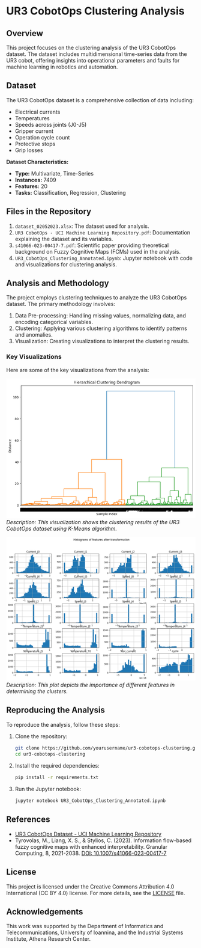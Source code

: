 # UR3 CobotOps Clustering Analysis

## Overview
This project focuses on the clustering analysis of the UR3 CobotOps dataset. The dataset includes multidimensional time-series data from the UR3 cobot, offering insights into operational parameters and faults for machine learning in robotics and automation.

## Dataset
The UR3 CobotOps dataset is a comprehensive collection of data including:
- Electrical currents
- Temperatures
- Speeds across joints (J0-J5)
- Gripper current
- Operation cycle count
- Protective stops
- Grip losses

**Dataset Characteristics:**
- **Type:** Multivariate, Time-Series
- **Instances:** 7409
- **Features:** 20
- **Tasks:** Classification, Regression, Clustering

## Files in the Repository
1. `dataset_02052023.xlsx`: The dataset used for analysis.
2. `UR3 CobotOps - UCI Machine Learning Repository.pdf`: Documentation explaining the dataset and its variables.
3. `s41066-023-00417-7.pdf`: Scientific paper providing theoretical background on Fuzzy Cognitive Maps (FCMs) used in the analysis.
4. `UR3_CobotOps_Clustering_Annotated.ipynb`: Jupyter notebook with code and visualizations for clustering analysis.

## Analysis and Methodology
The project employs clustering techniques to analyze the UR3 CobotOps dataset. The primary methodology involves:
1. Data Pre-processing: Handling missing values, normalizing data, and encoding categorical variables.
2. Clustering: Applying various clustering algorithms to identify patterns and anomalies.
3. Visualization: Creating visualizations to interpret the clustering results.

### Key Visualizations
Here are some of the key visualizations from the analysis:

![Clustering Results](images/clustering_results.png)
*Description: This visualization shows the clustering results of the UR3 CobotOps dataset using K-Means algorithm.*

![Feature Importance](images/feature_importance.png)
*Description: This plot depicts the importance of different features in determining the clusters.*

## Reproducing the Analysis
To reproduce the analysis, follow these steps:

1. Clone the repository:
    ```sh
    git clone https://github.com/yourusername/ur3-cobotops-clustering.git
    cd ur3-cobotops-clustering
    ```

2. Install the required dependencies:
    ```sh
    pip install -r requirements.txt
    ```

3. Run the Jupyter notebook:
    ```sh
    jupyter notebook UR3_CobotOps_Clustering_Annotated.ipynb
    ```

## References
- [UR3 CobotOps Dataset - UCI Machine Learning Repository](https://archive.ics.uci.edu/dataset/963/ur3+cobotops)
- Tyrovolas, M., Liang, X. S., & Stylios, C. (2023). Information flow-based fuzzy cognitive maps with enhanced interpretability. Granular Computing, 8, 2021-2038. [DOI: 10.1007/s41066-023-00417-7](https://doi.org/10.1007/s41066-023-00417-7)

## License
This project is licensed under the Creative Commons Attribution 4.0 International (CC BY 4.0) license. For more details, see the [LICENSE](LICENSE) file.

## Acknowledgements
This work was supported by the Department of Informatics and Telecommunications, University of Ioannina, and the Industrial Systems Institute, Athena Research Center.

